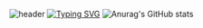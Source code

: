 ![header](https://capsule-render.vercel.app/api?type=waving&color=002c5f&height=140&animation=fadeIn&section=header&text=JitHub&fontColor=E5EDF2&fontSize=35&fontAlign=80&fontAlignY=40&animation=fadeIn)
[![Typing SVG](https://readme-typing-svg.demolab.com?font=Carter+One&size=30&pause=1000&color=0050AC&background=FF080800&center=true&vCenter=true&width=435&lines=Jit+Hoon+%2B+Git+Hub+%3D+Jit+Hub)](https://git.io/typing-svg)
![Anurag's GitHub stats](https://github-readme-stats.vercel.app/api?username=JitHoon&theme=github_dark_dimmed&show_icons=true)
